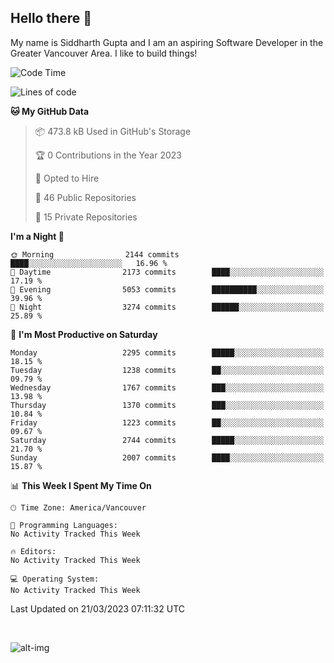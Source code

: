## Hello there :wave:

My name is Siddharth Gupta and I am an aspiring Software Developer in the Greater Vancouver Area. I like to build things!

<!-- ![gif](https://github.com/siddg97/siddg97/blob/master/dino.gif) -->

<!--START_SECTION:waka-->
![Code Time](http://img.shields.io/badge/Code%20Time-1%2C875%20hrs%2025%20mins-blue)

![Lines of code](https://img.shields.io/badge/From%20Hello%20World%20I%27ve%20Written-19.0%20million%20lines%20of%20code-blue)

**🐱 My GitHub Data** 

> 📦 473.8 kB Used in GitHub's Storage 
 > 
> 🏆 0 Contributions in the Year 2023
 > 
> 💼 Opted to Hire
 > 
> 📜 46 Public Repositories 
 > 
> 🔑 15 Private Repositories 
 > 
**I'm a Night 🦉** 

```text
🌞 Morning                2144 commits        ████░░░░░░░░░░░░░░░░░░░░░   16.96 % 
🌆 Daytime                2173 commits        ████░░░░░░░░░░░░░░░░░░░░░   17.19 % 
🌃 Evening                5053 commits        ██████████░░░░░░░░░░░░░░░   39.96 % 
🌙 Night                  3274 commits        ██████░░░░░░░░░░░░░░░░░░░   25.89 % 
```
📅 **I'm Most Productive on Saturday** 

```text
Monday                   2295 commits        █████░░░░░░░░░░░░░░░░░░░░   18.15 % 
Tuesday                  1238 commits        ██░░░░░░░░░░░░░░░░░░░░░░░   09.79 % 
Wednesday                1767 commits        ███░░░░░░░░░░░░░░░░░░░░░░   13.98 % 
Thursday                 1370 commits        ███░░░░░░░░░░░░░░░░░░░░░░   10.84 % 
Friday                   1223 commits        ██░░░░░░░░░░░░░░░░░░░░░░░   09.67 % 
Saturday                 2744 commits        █████░░░░░░░░░░░░░░░░░░░░   21.70 % 
Sunday                   2007 commits        ████░░░░░░░░░░░░░░░░░░░░░   15.87 % 
```


📊 **This Week I Spent My Time On** 

```text
🕑︎ Time Zone: America/Vancouver

💬 Programming Languages: 
No Activity Tracked This Week

🔥 Editors: 
No Activity Tracked This Week

💻 Operating System: 
No Activity Tracked This Week
```


 Last Updated on 21/03/2023 07:11:32 UTC
<!--END_SECTION:waka-->

<br>

![alt-img](https://github-readme-stats.vercel.app/api?username=siddg97&count_private=true&theme=nightowl&show_icons=true)

